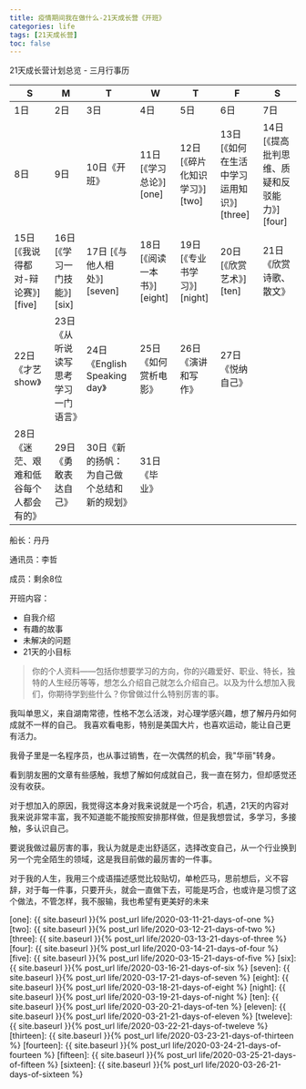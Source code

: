 ```yaml
---
title: 疫情期间我在做什么-21天成长营《开班》
categories: life
tags: [21天成长营]
toc: false
---
```


21天成长营计划总览 - 三月行事历


| S        |  M   |  T  |  W  |  T  |  F  |  S  |
| -------- | ----- | ---- |---- | ----| ---- | ---- |
| 1日        | 2日      |3日    |4日 |5日    |6日    |7日|
| 8日        | 9日      |10日《开班》 |11日[《学习总论》][one] |12日[《碎片化知识学习》][two] |13日[《如何在生活中学习运用知识》][three] |14日[《提高批判思维、质疑和反驳能力》][four] |
|15日[《我说得都对-辩论赛》][five] |16日[《学习一门技能》][six] |17日 [《与他人相处》][seven] |18日 [《阅读一本书》][eight] |19日 [《专业书学习》][night] |20日 [《欣赏艺术》][ten] |21日《欣赏诗歌、散文》 |
|22日 《才艺show》  |23日《从听说读写思考学习一门语言》 |24日《English Speaking day》 |25日 《如何赏析电影》 |26日《演讲和写作》 |27日《悦纳自己》 |   
|28日 《迷茫、艰难和低谷每个人都会有的》 |29日《勇敢表达自己》 |30日《新的扬帆：为自己做个总结和新的规划》 |31日《毕业》|       |       |       |       |


船长：丹丹

通讯员：李哲

成员：剩余8位


开班内容：

- 自我介绍
- 有趣的故事
- 未解决的问题
- 21天的小目标



> 你的个人资料——包括你想要学习的方向，你的兴趣爱好、职业、特长，独特的人生经历等等，想怎么介绍自己就怎么介绍自己。以及为什么想加入我们，你期待学到些什么？你曾做过什么特别厉害的事。

我叫单思义，来自湖南常德，性格不怎么活泼，对心理学感兴趣，想了解丹丹如何成就不一样的自己。
我喜欢看电影，特别是美国大片，也喜欢运动，能让自己更有活力。

我骨子里是一名程序员，也从事过销售，在一次偶然的机会，我"华丽"转身。

看到朋友圈的文章有些感触，我想了解如何成就自己，我一直在努力，但却感觉还没有收获。

对于想加入的原因，我觉得这本身对我来说就是一个巧合，机遇，21天的内容对我来说非常丰富，我不知道能不能按照安排那样做，但是我想尝试，多学习，多接触，多认识自己。

要说我做过最厉害的事，我认为就是走出舒适区，选择改变自己，从一个行业换到另一个完全陌生的领域，这是我目前做的最厉害的一件事。

对于我的人生，我用三个成语描述感觉比较贴切，单枪匹马，思前想后，义不容辞，对于每一件事，只要开头，就会一直做下去，可能是巧合，也或许是习惯了这个做法，不管怎样，我不服输，我也希望有更美好的未来



[one]: {{ site.baseurl }}{% post_url life/2020-03-11-21-days-of-one %}
[two]: {{ site.baseurl }}{% post_url life/2020-03-12-21-days-of-two %}
[three]: {{ site.baseurl }}{% post_url life/2020-03-13-21-days-of-three %}
[four]: {{ site.baseurl }}{% post_url life/2020-03-14-21-days-of-four %}
[five]: {{ site.baseurl }}{% post_url life/2020-03-15-21-days-of-five %}
[six]: {{ site.baseurl }}{% post_url life/2020-03-16-21-days-of-six %}
[seven]: {{ site.baseurl }}{% post_url life/2020-03-17-21-days-of-seven %}
[eight]: {{ site.baseurl }}{% post_url life/2020-03-18-21-days-of-eight %}
[night]: {{ site.baseurl }}{% post_url life/2020-03-19-21-days-of-night %}
[ten]: {{ site.baseurl }}{% post_url life/2020-03-20-21-days-of-ten %}
[eleven]: {{ site.baseurl }}{% post_url life/2020-03-21-21-days-of-eleven %}
[tweleve]: {{ site.baseurl }}{% post_url life/2020-03-22-21-days-of-tweleve %}
[thirteen]: {{ site.baseurl }}{% post_url life/2020-03-23-21-days-of-thirteen %}
[fourteen]: {{ site.baseurl }}{% post_url life/2020-03-24-21-days-of-fourteen %}
[fifteen]: {{ site.baseurl }}{% post_url life/2020-03-25-21-days-of-fifteen %}
[sixteen]: {{ site.baseurl }}{% post_url life/2020-03-26-21-days-of-sixteen %}

